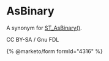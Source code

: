 # AsBinary

A synonym for [ST\_AsBinary()](st_asbinary.md).

CC BY-SA / Gnu FDL

{% @marketo/form formId="4316" %}

